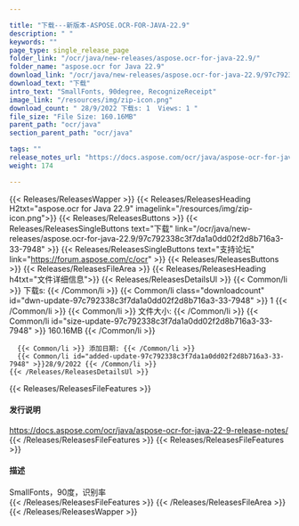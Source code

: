 ```yaml
---

title: "下载---新版本-ASPOSE.OCR-FOR-JAVA-22.9"
description: " "
keywords: ""
page_type: single_release_page
folder_link: "/ocr/java/new-releases/aspose.ocr-for-java-22.9/"
folder_name: "aspose.ocr for Java 22.9"
download_link: "/ocr/java/new-releases/aspose.ocr-for-java-22.9/97c792338c3f7da1a0dd02f2d8b716a3-33-7948"
download_text: "下载"
intro_text: "SmallFonts, 90degree, RecognizeReceipt"
image_link: "/resources/img/zip-icon.png"
download_count: " 28/9/2022 下载s: 1  Views: 1 "
file_size: "File Size: 160.16MB"
parent_path: "ocr/java"
section_parent_path: "ocr/java"

tags: ""
release_notes_url: "https://docs.aspose.com/ocr/java/aspose-ocr-for-java-22-9-release-notes/"
weight: 174

---
```


{{< Releases/ReleasesWapper >}}
  {{< Releases/ReleasesHeading H2txt="aspose.ocr for Java 22.9" imagelink="/resources/img/zip-icon.png">}}
  {{< Releases/ReleasesButtons >}}
    {{< Releases/ReleasesSingleButtons text="下载" link="/ocr/java/new-releases/aspose.ocr-for-java-22.9/97c792338c3f7da1a0dd02f2d8b716a3-33-7948" >}}
    {{< Releases/ReleasesSingleButtons text="支持论坛" link="https://forum.aspose.com/c/ocr" >}}
  {{< Releases/ReleasesButtons >}}
  {{< Releases/ReleasesFileArea >}}
    {{< Releases/ReleasesHeading h4txt="文件详细信息">}}
    {{< Releases/ReleasesDetailsUl >}}
      {{< Common/li >}} 下载s: {{< /Common/li >}}
      {{< Common/li class="downloadcount" id="dwn-update-97c792338c3f7da1a0dd02f2d8b716a3-33-7948" >}} 1 {{< /Common/li >}}
      {{< Common/li >}} 文件大小: {{< /Common/li >}}
      {{< Common/li id="size-update-97c792338c3f7da1a0dd02f2d8b716a3-33-7948" >}} 160.16MB {{< /Common/li >}}

      {{< Common/li >}} 添加日期: {{< /Common/li >}}
      {{< Common/li id="added-update-97c792338c3f7da1a0dd02f2d8b716a3-33-7948" >}}28/9/2022 {{< /Common/li >}}
    {{< /Releases/ReleasesDetailsUl >}}

  {{< Releases/ReleasesFileFeatures >}}
      <h4>发行说明</h4><div><a href='https://docs.aspose.com/ocr/java/aspose-ocr-for-java-22-9-release-notes/'>https://docs.aspose.com/ocr/java/aspose-ocr-for-java-22-9-release-notes/</a></div>
  {{< /Releases/ReleasesFileFeatures >}}
  {{< Releases/ReleasesFileFeatures >}}
      <h4>描述</h4><div class="HTMLDescription">SmallFonts，90度，识别率</div>
  {{< /Releases/ReleasesFileFeatures >}}
 {{< /Releases/ReleasesFileArea >}}
{{< /Releases/ReleasesWapper >}}


